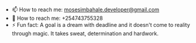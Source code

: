 
- 📫 How to reach me: mosesimbahale.developer@gmail.com
- 📵 How to reach me: +254743755328
- ⚡ Fun fact: A goal is a dream with deadline and it doesn't come to reality through magic. It takes sweat, determination and hardwork.

